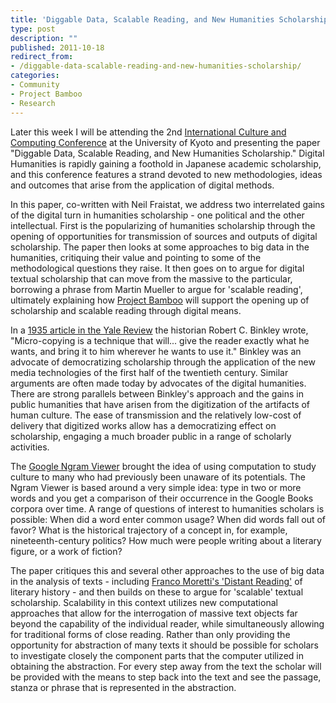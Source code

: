 ```yaml
---
title: 'Diggable Data, Scalable Reading, and New Humanities Scholarship'
type: post
description: ""
published: 2011-10-18
redirect_from: 
- /diggable-data-scalable-reading-and-new-humanities-scholarship/
categories:
- Community
- Project Bamboo
- Research
---
```

Later this week I will be attending the 2nd [International Culture and Computing Conference](http://www.ai.soc.i.kyoto-u.ac.jp/culture2011/index.html) at the University of Kyoto and presenting the paper "Diggable Data, Scalable Reading, and New Humanities Scholarship." Digital Humanities is rapidly gaining a foothold in Japanese academic scholarship, and this conference features a strand devoted to new methodologies, ideas and outcomes that arise from the application of digital methods.

In this paper, co-written with Neil Fraistat, we address two interrelated gains of the digital turn in humanities scholarship - one political and the other intellectual. First is the popularizing of humanities scholarship through the opening of opportunities for transmission of sources and outputs of digital scholarship. The paper then looks at some approaches to big data in the humanities, critiquing their value and pointing to some of the methodological questions they raise. It then goes on to argue for digital textual scholarship that can move from the massive to the particular, borrowing a phrase from Martin Mueller to argue for 'scalable reading', ultimately explaining how [Project Bamboo](http://www.projectbamboo.org) will support the opening up of scholarship and scalable reading through digital means.

In a [1935 article in the Yale Review](http://www.wallandbinkley.com/rcb/articles/newtools-output.html) the historian Robert C. Binkley wrote, "Micro-copying is a technique that will... give the reader exactly what he wants, and bring it to him wherever he wants to use it." Binkley was an advocate of democratizing scholarship through the application of the new media technologies of the first half of the twentieth century. Similar arguments are often made today by advocates of the digital humanities. There are strong parallels between Binkley's approach and the gains in public humanities that have arisen from the digitization of the artifacts of human culture. The ease of transmission and the relatively low-cost of delivery that digitized works allow has a democratizing effect on scholarship, engaging a much broader public in a range of scholarly activities.

The [Google Ngram Viewer](http://books.google.com/ngrams) brought the idea of using computation to study culture to many who had previously been unaware of its potentials. The Ngram Viewer is based around a very simple idea: type in two or more words and you get a comparison of their occurrence in the Google Books corpora over time. A range of questions of interest to humanities scholars is possible: When did a word enter common usage? When did words fall out of favor? What is the historical trajectory of a concept in, for example, nineteenth-century politics? How much were people writing about a literary figure, or a work of fiction?

The paper critiques this and several other approaches to the use of big data in the analysis of texts - including [Franco Moretti's 'Distant Reading'](https://www.nytimes.com/2011/06/26/books/review/the-mechanic-muse-what-is-distant-reading.html?pagewanted=all) of literary history - and then builds on these to argue for 'scalable' textual scholarship. Scalability in this context utilizes new computational approaches that allow for the interrogation of massive text objects far beyond the capability of the individual reader, while simultaneously allowing for traditional forms of close reading. Rather than only providing the opportunity for abstraction of many texts it should be possible for scholars to investigate closely the component parts that the computer utilized in obtaining the abstraction. For every step away from the text the scholar will be provided with the means to step back into the text and see the passage, stanza or phrase that is represented in the abstraction.
